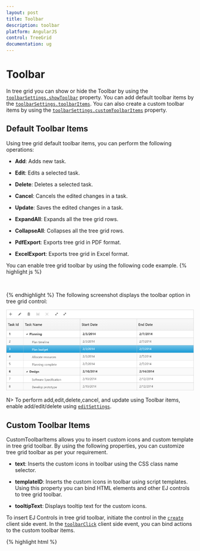 ```yaml
---
layout: post
title: Toolbar
description: toolbar
platform: AngularJS
control: TreeGrid
documentation: ug
---
```


# Toolbar

In tree grid you can show or hide the Toolbar by using the [`toolbarSettings.showToolbar`](https://help.syncfusion.com/api/js/ejtreegrid#members:toolbarsettings-showtoolbar "showToolbar") property. You can add default toolbar items by the [`toolbarSettings.toolbarItems`](https://help.syncfusion.com/api/js/ejtreegrid#members:toolbarsettings-toolbaritems "toolbarItems"). You can also create a custom toolbar items by using the [`toolbarSettings.customToolbarItems`](https://help.syncfusion.com/api/js/ejtreegrid#members:toolbarsettings-customToolbarItems "customToolbarItems") property.

## Default Toolbar Items
Using tree grid default toolbar items, you can perform the following operations:  

* **Add**: Adds new task.

* **Edit**: Edits a selected task.

* **Delete**: Deletes a selected task.
		   
* **Cancel**: Cancels the edited changes in a task.
		   
* **Update**: Saves the edited changes in a task.
		   
* **ExpandAll**: Expands all the tree grid rows.
		   
* **CollapseAll**: Collapses all the tree grid rows.
		   
* **PdfExport**: Exports tree grid in PDF format.
		   
* **ExcelExport**: Exports tree grid in Excel format.

You can enable tree grid toolbar by using the following code example.
{% highlight js %}
    <body ng-controller="TreeGridCtrl">                
           <div id="angulartreegrid" ej-treegrid e-toolbarsettings="toolbarSettings"></div>            
    <script>       
        var toolbarSettings =
            {
        showToolbar: true,
        toolbarItems: [
            ej.TreeGrid.ToolbarItems.Add,
            ej.TreeGrid.ToolbarItems.Edit,
            ej.TreeGrid.ToolbarItems.Delete,
            ej.TreeGrid.ToolbarItems.Update,
            ej.TreeGrid.ToolbarItems.Cancel,
            ej.TreeGrid.ToolbarItems.ExpandAll,
            ej.TreeGrid.ToolbarItems.CollapseAll,
	    ej.TreeGrid.ToolbarItems.PdfExport,
            ej.TreeGrid.ToolbarItems.ExcelExport
        ],
            }       
        angular.module('listCtrl', ['ejangular'])
        .controller('TreeGridCtrl', function ($scope) {      
            $scope.toolbarSettings = toolbarSettings;
        });
    </script>   
</body>
{% endhighlight %}
The following screenshot displays the toolbar option in tree grid control:

![](Toolbar_images/Toolbar_img1.png)

N> To perform add,edit,delete,cancel, and update using Toolbar items, enable add/edit/delete using [`editSettings`](https://help.syncfusion.com/api/js/ejtreegrid#members:editsettings "editSettings").
  
## Custom Toolbar Items

CustomToolbarItems allows you to insert custom icons and custom template in tree grid toolbar. By using the following properties, you can customize tree grid toolbar as per your requirement.

* **text**: Inserts the custom icons in toolbar using the CSS class name selector.                               

* **templateID**: Inserts the custom icons in toolbar using script templates. Using this property you can bind HTML elements and other EJ controls to tree grid toolbar.

* **tooltipText**: Displays tooltip text for the custom icons. 

To insert EJ Controls in tree grid toolbar, initiate the control in the [`create`](https://help.syncfusion.com/api/js/ejtreegrid#events:create "create") client side event. In the [`toolbarClick`](https://help.syncfusion.com/api/js/ejtreegrid#events:toolbarclick "toolbarclick") client side event, you can bind actions to the custom toolbar items.

{% highlight html %}
<body ng-controller="TreeGridCtrl">
    <script id="ColumnVisibility" type="text/ng-template">
        <input id="dropdownContainer" />
    </script>                
           <div id="angulartreegrid" ej-treegrid 
                     e-toolbarsettings="toolbarSettings"                    
                     e-create="create"
                     e-toolbarclick="toolbarClick">
            </div>            
    <script>       
        var toolbarSettings =
            {
                showToolbar: true,
                customToolbarItems: [
                            { templateID: "#ColumnVisibility", tooltipText: "Column Visibility" },
                            { text: "Reset", tooltipText: "Reset" }],
            }       
        angular.module('listCtrl', ['ejangular'])
        .controller('TreeGridCtrl', function ($scope) {           
            $scope.toolbarClick= function (args) {
                if (args.itemName == "Reset") {
                    //we can bind the custom actions here
                }
            },
            $scope.create= function (args) {
                //Here we can append custom EJ controls
                $("#dropdownContainer").ejDropDownList({});
            }            
            $scope.toolbarSettings = toolbarSettings;
        });
    </script>
    <style type="text/css" class="cssStyles">
        #angulartreegrid_ColumnVisibility {
            padding-top: 2px;
            padding-bottom: 0px;
        }

        .Reset:before {
            content: "\e677";
        }
    </style>
</body>
	{% endhighlight %}
![](Toolbar_images/Toolbar_img2.png)





